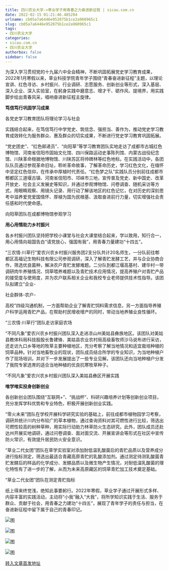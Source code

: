 ```yaml
---
title: 四川农业大学->草业学子用青春之力奋进新征程 | sicau.com.cn
date: 2022-02-15 01:21:46.485284
urlname: cb05a7a6446e952075b1ce2a960965c1
slug: cb05a7a6446e952075b1ce2a960965c1
tags: 
- 四川农业大学
categories:
- sicau.com.cn
- 四川农业大学
authorbox: false
sidebar: false
---
```

为深入学习贯彻党的十九届六中全会精神，不断巩固拓展党史学习教育成果，2022年1月寒假以来，草业科技学院青年学子围绕“青春奋进新征程”主题，以理论宣讲、红色寻访、乡村振兴、行业调研、志愿服务、创新创业等形式，深入基层、深入企业、深入实验室，在躬身实践中磨意志、增才干、砺作风、提境界，用实践脚步绘出青春风采，唱响奋进新征程主旋律。

**笃信笃行巩固学习成果**

各党史学习教育团队将理论学习与社会
<!--more-->
实践结合起来，在笃信笃行中学党史、筑信念、强担当、善作为，推动党史学习教育成效转化为服务群众、惠及群众的切实成果，不断进行党史学习教育巩固拓展。

“党史团史”、“红色邮递员”、“向阳草”等学习教育团队实地走访了成都市古城红色博物馆、河南省信阳市固始文化馆、四川保路运动史事陈列馆、内蒙古战役纪念馆、川陕革命根据地博物馆、川陕苏区将帅碑林等红色地标。在实践活动中，各团队队员通过参观革命旧址，聆听革命故事，了解革命历史，学习红色文化，在缅怀中坚定红色信仰，在传承中厚植时代责任。“红色梦之队”实践队员分别前往成都市郫都区三道堰古镇、河南省信阳市、邛崃市三地，宣传普及党史、新中国史、改革开放史、社会主义发展史等知识，并通过参观博物馆、问卷调查、随机采访等方式，用眼睛观察、用镜头记录、用行动了解该地区的红色记忆，在对历史的深刻思考中滋养爱党爱国情怀、厚植为国为民根基、汲取奋进前行力量，切实增强社会责任感和时代使命感。

向阳草团队在成都博物馆参观学习

**用心用情助力乡村振兴**

各乡村振兴团队坚持把学校小课堂与社会大课堂结合起来，学以致用，知行合一，用心用情向祖国告白“请党放心，强国有我”，用青春力量建功“十四五”。

“三农情·川草行”爱农兴农乡村振兴服务团2支分队共计20名师生，一分队前往郫都区高福记生物科技有限公司参观调研，深入了解青贮发酵工艺，并与企业协商合作，筛选优良菌种，解决农户青贮发酵难题。二分队到都江堰高基村、建华村一带调研肉牛养殖情况、饲草喂养难题以及青贮技术应用情况，提高养殖户对青贮产品的接受度与使用度，并为农户联系相关企业和我校专业老师提供技术性指导。该团队拟建立“企业-

社会群体-农户-

高校”四级沟通机制，一方面帮助企业了解青贮饲料需求信息，另一方面指导养殖户科学运用青贮产品，在帮助村民增收增产的同时，带动当地养殖业良性循环。

“三农情·川草行”团队走访家庭农场

“不同凡象”爱农兴农乡村振兴团队深入走进凉山州美姑县彝族地区。该团队对美姑县教体科局科技股股长鲁建锋、美姑县农业农村局高级畜牧师沙马说布进行采访，还走访九口乡等地的牧草主要种植地区，充分考察了解当地情况和适宜栽培种植的饲草品种。针对当地畜牧业的现状，团队成员结合所学的专业知识，为当地种植户作了现场培训，并对下一步发展提出了一些专业见解。该团队还向当地种植户分发了我院专家选育的适合当地种植的优良抗寒牧草种子。

“不同凡象”爱农兴农乡村振兴团队深入美姑县彝区开展实践

**唯学唯实投身创新创业**

各创新创业团队围绕“互联网+”、“挑战杯”、科研兴趣培养计划等创新创业项目，充分发挥学科优势和专业特色，积极开展创新创业实践。

“零火未来”团队在学校开展科学研究实验的基础上，前往成都市植物园学习考察，调研并统计川内分布较广的草本植物，通过查询资料对其可燃性进行比较，筛选出可燃性较高的树种草种，用实际行动助力林草防火生态研究。此外，团队成员还赴达州开展实地调研，通过问卷调查、面对面交流、开展宣讲会等形式在社区中宣传防火常识，有效提升居民防火安全意识。

“草业二代女团”团队在草学实验室对添加耐低温乳酸菌后的青贮品质以及营养成分进行指标测定，筛选出最适合青藏高原青贮的乳酸添加剂。通过测定待测乳酸菌青贮发酵后的样品的化学成分、发酵品质以及微生物产生情况，对耐低温乳酸菌的理化特性有了进一步的了解，从而为未来高原藏区的饲草青贮加工技术奠定基础。

“草业二代女团”团队在测定青贮指标

纸上得来终觉浅，绝知此事要躬行。2022年寒假，草业学子通过开展形式多样、内容丰富的实践活动，主动将“小我”融入“大我”，将所学知识实践于生活、服务于群众、贡献于社会，用青春之力建功“十四五”，展现了青年学子的责任与担当，在奋进新征程中留下属于自己的青春印记。

![图](https://news.sicau.edu.cn/__local/A/46/8A/2DBAF090083B5773448FA725E66_E7AFC4B6_1F8C0.jpg)

![图](https://news.sicau.edu.cn/__local/2/6A/25/FD1F53EECCF17F63327CAA955D6_4E4D60BA_1B054.jpg)

![图](https://news.sicau.edu.cn/__local/E/6E/A1/B7E4F549B99346323533E16CFEC_DC4CBC2C_24A4B.jpg)

![图](https://news.sicau.edu.cn/__local/6/AB/F3/C0B12EBC78DE2E0ADAA4623B0CC_73576DCB_1ED35.jpg)

[转入文章首发地址](https://news.sicau.edu.cn/info/1078/66653.htm)
